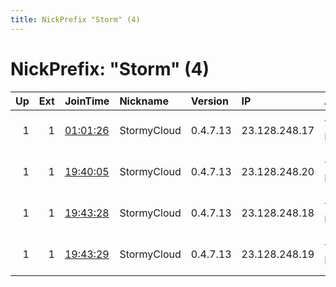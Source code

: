 ```yaml
---
title: NickPrefix "Storm" (4)
---
```


# NickPrefix: "Storm" (4)

|   Up |   Ext | JoinTime                                                                                              | Nickname    | Version   | IP            | AS          | CC   |   ORp |   Dirp | OS    | Contact                            |   eFamMembers |
|-----:|------:|:------------------------------------------------------------------------------------------------------|:------------|:----------|:--------------|:------------|:-----|------:|-------:|:------|:-----------------------------------|--------------:|
|    1 |     1 | [01:01:26](https://nusenu.github.io/OrNetStats/w/relay/0839A0BAF9D036B18D1F266294BB7788D3D17432.html) | StormyCloud | 0.4.7.13  | 23.128.248.17 | THIN-NOLOGY | us   |   443 |      0 | Linux | ContactInfo email:abuse stormyclou |            16 |
|    1 |     1 | [19:40:05](https://nusenu.github.io/OrNetStats/w/relay/F9EC300E75F85052479C029DE7BE848576586F43.html) | StormyCloud | 0.4.7.13  | 23.128.248.20 | THIN-NOLOGY | us   |   443 |      0 | Linux | ContactInfo email:abuse stormyclou |            13 |
|    1 |     1 | [19:43:28](https://nusenu.github.io/OrNetStats/w/relay/0302123FAFBD664BCD5550B14B8A704012181EB4.html) | StormyCloud | 0.4.7.13  | 23.128.248.18 | THIN-NOLOGY | us   |   443 |      0 | Linux | ContactInfo email:abuse stormyclou |            13 |
|    1 |     1 | [19:43:29](https://nusenu.github.io/OrNetStats/w/relay/72EB2F8758DA4490E0923C78E4A03A0EB90254ED.html) | StormyCloud | 0.4.7.13  | 23.128.248.19 | THIN-NOLOGY | us   |   443 |      0 | Linux | ContactInfo email:abuse stormyclou |            13 |

